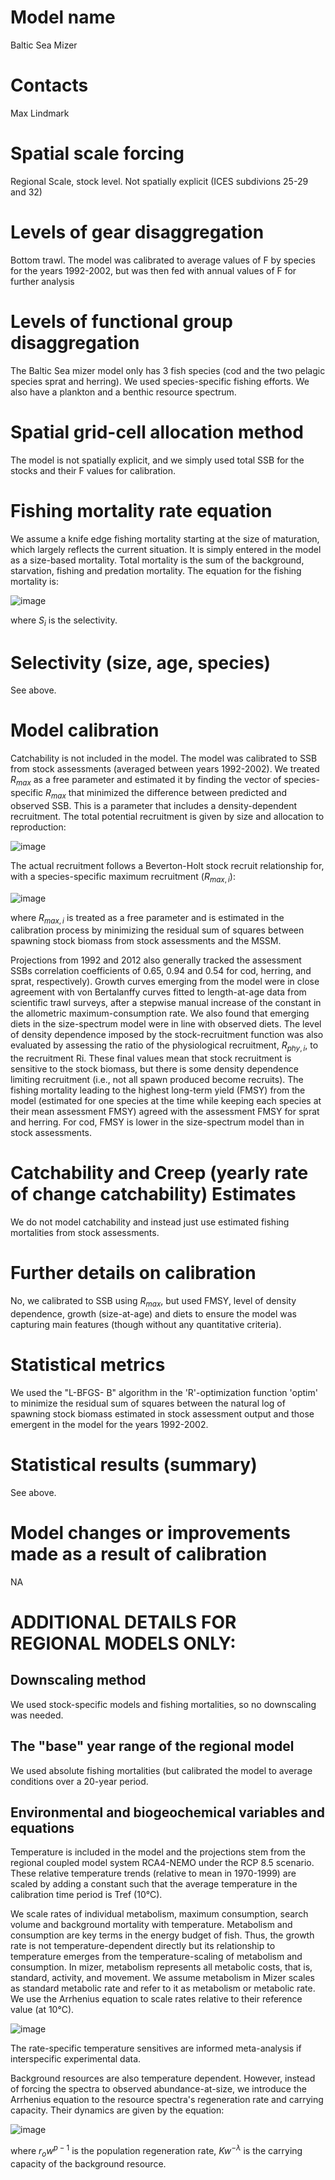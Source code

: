 # Model name

Baltic Sea Mizer

# Contacts

Max Lindmark

# Spatial scale forcing

Regional Scale, stock level. Not spatially explicit (ICES subdivions 25-29 and 32)

# Levels of gear disaggregation

Bottom trawl. The model was calibrated to average values of F by species for the years 1992-2002, but was then fed with annual values of F for further analysis

# Levels of functional group disaggregation

The Baltic Sea mizer model only has 3 fish species (cod and the two pelagic species sprat and herring). We used species-specific fishing efforts. We also have a plankton and a benthic resource spectrum.

# Spatial grid-cell allocation method

The model is not spatially explicit, and we simply used total SSB for the stocks and their F values for calibration. 

# Fishing mortality rate equation

We assume a knife edge fishing mortality starting at the size of maturation, which largely reflects the current situation. It is simply entered in the model as a size-based mortality. Total mortality is the sum of the background, starvation, fishing and predation mortality. The equation for the fishing mortality is:

![image](https://github.com/user-attachments/assets/cb5e2d94-0dc3-48d9-9f54-6f1c94cd6697)

where $S_i$ is the selectivity.

# Selectivity (size, age, species)

See above.

# Model calibration

Catchability is not included in the model. The model was calibrated to SSB from stock assessments (averaged between years 1992-2002). We treated $R_{max}$ as a free parameter and estimated it by finding the vector of species-specific $R_{max}$ that minimized the difference between predicted and observed SSB. This is a parameter that includes a density-dependent recruitment. The total potential recruitment is given by size and allocation to reproduction:

![image](https://github.com/user-attachments/assets/9021869c-bf5a-4c41-ace0-22ec60872b97)

The actual recruitment follows a Beverton-Holt stock recruit relationship for, with a species-specific maximum recruitment ($R_{max,i}$):

![image](https://github.com/user-attachments/assets/4a176200-5f5e-4a6e-8b69-c69f671cd5e8)

where $R_{max,i}$ is treated as a free parameter and is estimated in the calibration process by minimizing the residual sum of squares between spawning stock biomass from stock assessments and the MSSM. 

Projections from 1992 and 2012 also generally tracked the assessment SSBs correlation coefficients of 0.65, 0.94 and 0.54 for cod, herring, and sprat, respectively). Growth curves emerging from the model were in close agreement with von Bertalanffy curves fitted to length-at-age data from scientific trawl surveys, after a stepwise manual increase of the constant in the allometric maximum-consumption rate. We also found that emerging diets in the size-spectrum model were in line with observed diets. The level of density dependence imposed by the stock-recruitment function was also evaluated by assessing the ratio of the physiological recruitment, $R_{phy,i}$, to the recruitment Ri. These final values mean that stock recruitment is sensitive to the stock biomass, but there is some density dependence limiting recruitment (i.e., not all spawn produced become recruits). The fishing mortality leading to the highest long-term yield (FMSY) from the model (estimated for one species at the time while keeping each species at their mean assessment FMSY) agreed with the assessment FMSY for sprat and herring. For cod, FMSY is lower in the size-spectrum model than in stock assessments.

# Catchability and Creep (yearly rate of change catchability) Estimates

We do not model catchability and instead just use estimated fishing mortalities from stock assessments.

# Further details on calibration

No, we calibrated to SSB using $R_{max}$, but used FMSY, level of density dependence, growth (size-at-age) and diets to ensure the model was capturing main features (though without any quantitative criteria).

# Statistical metrics

We used the \"L-BFGS- B\" algorithm in the \'R\'-optimization function \'optim\' to minimize the residual sum of squares between the natural log of spawning stock biomass estimated in stock assessment output and those emergent in the model for the years 1992-2002. 

# Statistical results (summary)

See above.

# Model changes or improvements made as a result of calibration

NA

# ADDITIONAL DETAILS FOR REGIONAL MODELS ONLY:

## Downscaling method

We used stock-specific models and fishing mortalities, so no downscaling was needed. 

## The \"base\" year range of the regional model

We used absolute fishing mortalities (but calibrated the model to average conditions over a 20-year period.

## Environmental and biogeochemical variables and equations

Temperature is included in the model and the projections stem from the regional coupled model system RCA4-NEMO under the RCP 8.5 scenario. These relative temperature trends (relative to mean in 1970-1999) are scaled by adding a constant such that the average temperature in the calibration time period is Tref (10°C).

We scale rates of individual metabolism, maximum consumption, search volume and background mortality with temperature. Metabolism and consumption are key terms in the energy budget of fish. Thus, the growth rate is not temperature-dependent directly but its relationship to temperature emerges from the temperature-scaling of metabolism and consumption. In mizer, metabolism represents all metabolic costs, that is, standard, activity, and movement. We assume metabolism in Mizer scales as standard metabolic rate and refer to it as metabolism or metabolic rate. We use the Arrhenius equation to scale rates relative to their reference value (at 10°C).

![image](https://github.com/user-attachments/assets/b5bde88f-3dc7-4579-af61-cea7db48f970)

The rate-specific temperature sensitives are informed meta-analysis if interspecific experimental data.

Background resources are also temperature dependent. However, instead of forcing the spectra to observed abundance-at-size, we introduce the Arrhenius equation to the resource spectra\'s regeneration rate and carrying capacity. Their dynamics are given by the equation: 

![image](https://github.com/user-attachments/assets/29ca395f-8e08-49ac-82af-f368dc2430cd)

where $r_{o}w^{p−1}$ is the population regeneration rate, $Kw^{-\lambda}$ is the carrying capacity of the background resource.
